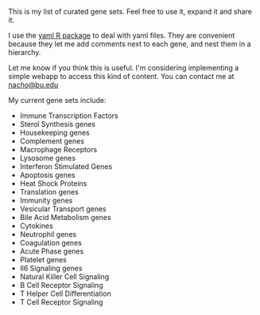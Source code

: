 This is my list of curated gene sets. Feel free to use it, expand it and share it.

I use the [yaml R package](http://cran.r-project.org/web/packages/yaml/index.html) to deal with yaml files. They are convenient because they let me add comments next to each gene, and nest them in a hierarchy.

Let me know if you think this is useful. I'm considering implementing a simple webapp to access this kind of content. You can contact me at nacho@bu.edu

My current gene sets include:

* Immune Transcription Factors
* Sterol Synthesis genes
* Housekeeping genes
* Complement genes
* Macrophage Receptors
* Lysosome genes
* Interferon Stimulated Genes
* Apoptosis genes
* Heat Shock Proteins
* Translation genes
* Immunity genes
* Vesicular Transport genes
* Bile Acid Metabolism genes
* Cytokines
* Neutrophil genes
* Coagulation genes
* Acute Phase genes
* Platelet genes 
* Il6 Signaling genes
* Natural Killer Cell Signaling
* B Cell Receptor Signaling
* T Helper Cell Differentiation
* T Cell Receptor Signaling